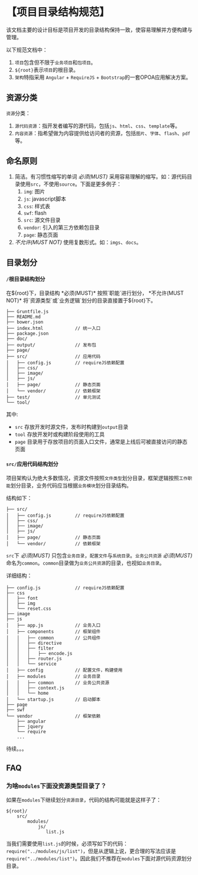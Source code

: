 # 【项目目录结构规范】

该文档主要的设计目标是项目开发的目录结构保持一致，使容易理解并方便构建与管理。

以下规范文档中：

1. `项目`包含但不限于`业务项目`和`包项目`。
2. `${root}`表示`项目`的根目录。
3. `架构`特指采用 `Angular` + `RequireJS` + `Bootstrap`的一套OPOA应用解决方案。

## 资源分类

`资源`分类：

1. `源代码资源`：指开发者编写的源代码，包括`js`、`html`、`css`、`template`等。
2. `内容资源`：指希望做为内容提供给访问者的资源，包括`图片`、`字体`、`flash`、`pdf`等。


## 命名原则

1. 简洁。有习惯性缩写的单词 *必须(MUST)* 采用容易理解的缩写。如：源代码目录使用`src`，不使用`source`。下面是更多例子：
    1. `img`: 图片
    2. `js`: javascript脚本
    3. `css`: 样式表
    4. `swf`: flash
    5. `src`: 源文件目录
    6. `vendor`: 引入的第三方依赖包目录
    7. `page`: 静态页面
2.  *不允许(MUST NOT)* 使用复数形式。如：`imgs`、`docs`。

## 目录划分

#### `/`根目录结构划分

在${root}下，目录结构 *必须(MUST)* 按照`职能`进行划分， *不允许(MUST NOT)* 将`资源类型`或`业务逻辑`划分的目录直接置于${root}下。



```
├── Gruntfile.js
├── README.md
├── bower.json
├── index.html            // 统一入口
├── package.json
├── doc/
├── output/               // 发布包
├── page/
├── src/                  // 应用代码
│   ├── config.js         // requireJS依赖配置
│   ├── css/
│   ├── image/
│   ├── js/
│   ├── page/             // 静态页面
│   └── vendor/           // 依赖框架
├── test/                 // 单元测试
└── tool/
```

其中:

* `src` 存放开发时源文件，发布时构建到`output`目录
* `tool` 存放开发时或构建阶段使用的工具
* `page` 目录用于存放项目的页面入口文件，通常是上线后可被直接访问的静态页面

#### `src/`应用代码结构划分

项目架构认为绝大多数情况，资源文件按照`文件类型`划分目录，框架逻辑按照`工作职能`划分目录，业务代码应当根据`业务模块`划分目录结构。

结构如下：

```
├── src/
│   ├── config.js         // requireJS依赖配置
│   ├── css/
│   ├── image/
│   ├── js/
│   ├── page/             // 静态页面
│   └── vendor/           // 依赖框架
```

`src`下 *必须(MUST)* 只包含`业务目录`，`配置文件`与`系统目录`。`业务公共资源` *必须(MUST)* 命名为`common`。`common`目录做为`业务公共资源`的目录，也视如`业务目录`。

详细结构：

```
├── config.js             // requireJS依赖配置
├── css
│   ├── font
│   ├── img
│   └── reset.css
├── image
├── js
│   ├── app.js            // 业务入口
│   ├── components        // 框架组件
│   │   ├── common        // 公共组件
│   │   ├── directive
│   │   ├── filter
│   │   │   ├── encode.js
│   │   ├── router.js
│   │   └── service
│   ├── config            // 配置文件，构建使用
│   ├── modules           // 业务目录
│   │   ├── common        // 业务公共资源
│   │   ├── context.js
│   │   └── home
│   └── startup.js        // 启动脚本
├── page
├── swf
└── vendor                // 框架依赖
    ├── angular
    ├── jquery
    └── require
    ...
```


待续。。。

## FAQ

### 为啥`modules`下面没资源类型目录了？

如果在`modules`下继续划分`资源目录`，代码的结构可能就是这样子了：

    ${root}/
        src/
            modules/
                js/
                   list.js

当我们需要使用`list.js`的时候，必须写如下的代码：`require("../modules/js/list")`，但是从逻辑上说，更合理的写法应该是`require("../modules/list")`。因此我们不推荐在`modules`下面对源代码资源划分目录。
